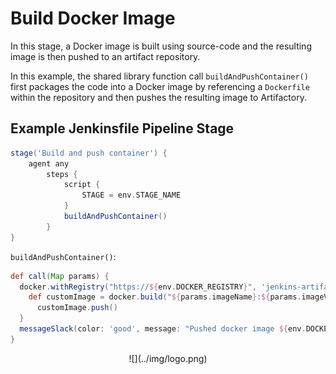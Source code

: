 # Build Docker Image

In this stage, a Docker image is built using source-code and the resulting image is then pushed to an artifact repository.

In this example, the shared library function call `buildAndPushContainer()` first packages the code into a Docker image by referencing a `Dockerfile` within the repository and then pushes the resulting image to Artifactory.

## Example Jenkinsfile Pipeline Stage
```groovy
stage('Build and push container') {
	agent any
		steps {
			script {
				STAGE = env.STAGE_NAME
			}
			buildAndPushContainer()
		}
}
```

`buildAndPushContainer()`:
```groovy
def call(Map params) {
  docker.withRegistry("https://${env.DOCKER_REGISTRY}", 'jenkins-artifactory') {
    def customImage = docker.build("${params.imageName}:${params.imageVersion}")
      customImage.push()
  }
  messageSlack(color: 'good', message: "Pushed docker image ${env.DOCKER_REGISTRY}/${params.imageName}:${params.imageVersion}")
}
```

<center id="footer">
  ![](../img/logo.png)
</center>
